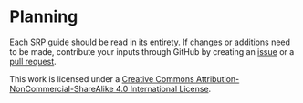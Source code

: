 # Planning



Each SRP guide should be read in its entirety. If changes or additions need to be made, contribute your inputs through GitHub by creating an [issue](https://github.com/CGRII/SRP/issues) or a [pull request](https://github.com/CGRII/SRP/pulls).

This work is licensed under a [Creative Commons Attribution-NonCommercial-ShareAlike 4.0 International License](http://creativecommons.org/licenses/by-nc-sa/4.0/).
